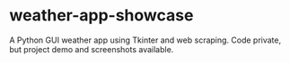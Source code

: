 # weather-app-showcase
A Python GUI weather app using Tkinter and web scraping. Code private, but project demo and screenshots available.
